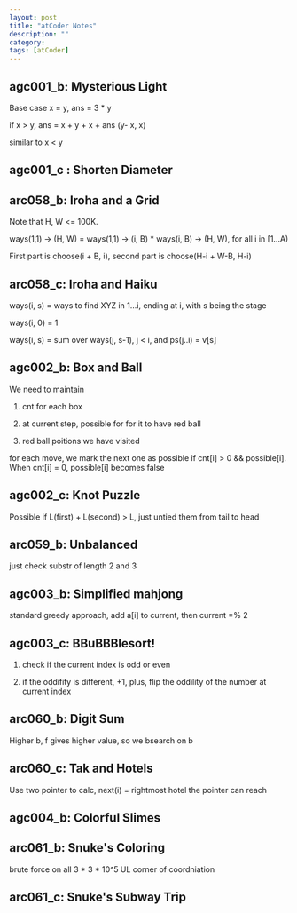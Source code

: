 ```yaml
---
layout: post
title: "atCoder Notes" 
description: ""
category: 
tags: [atCoder]
---
```


agc001_b: Mysterious Light
----------
Base case x = y, ans = 3 * y

if x > y, ans  = x + y + x + ans (y- x, x) 

similar to x < y

agc001_c : Shorten Diameter
---------


arc058_b: Iroha and a Grid
----------
Note that H, W <= 100K.  

ways(1,1) -> (H, W) = ways(1,1) -> (i, B) *  ways(i, B) -> (H, W), for all i in [1...A)

First part is choose(i + B, i), second part is choose(H-i + W-B, H-i)

arc058_c: Iroha and Haiku
--------
ways(i, s) = ways to find XYZ in 1...i, ending at i, with s being the stage

ways(i, 0) = 1

ways(i, s) = sum over ways(j, s-1), j < i, and ps(j..i) = v[s] 

agc002_b: Box and Ball
--------
We need to maintain 
1. cnt for each box

2. at current step, possible for for it to have red ball

3. red ball poitions we have visited

for each move, we mark the next one as possible if cnt[i] > 0 && possible[i]. When cnt[i] = 0, possible[i] becomes false


agc002_c: Knot Puzzle
---------
Possible if L(first) + L(second) > L, just untied them from tail to head

arc059_b: Unbalanced
---------
just check substr of length 2 and 3

agc003_b: Simplified mahjong
---------
standard greedy approach, add a[i] to current, then current =% 2

agc003_c: BBuBBBlesort!
--------
1. check if the current index is odd or even

2. if the oddifity is different, +1, plus, flip the oddility of the number at current index

arc060_b: Digit Sum
--------
Higher b, f gives higher value, so we bsearch on b

arc060_c: Tak and Hotels
-------
Use two pointer to calc, next(i) = rightmost hotel the pointer can reach

agc004_b: Colorful Slimes 
--------


arc061_b: Snuke's Coloring
--------
brute force on all 3 * 3 * 10^5 UL corner of coordniation


arc061_c: Snuke's Subway Trip
--------
